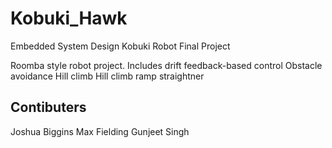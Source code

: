 # Kobuki_Hawk
Embedded System Design Kobuki Robot Final Project 

Roomba style robot project.
Includes drift feedback-based control
Obstacle avoidance
Hill climb
Hill climb ramp straightner

## Contibuters
Joshua Biggins
Max Fielding
Gunjeet Singh
